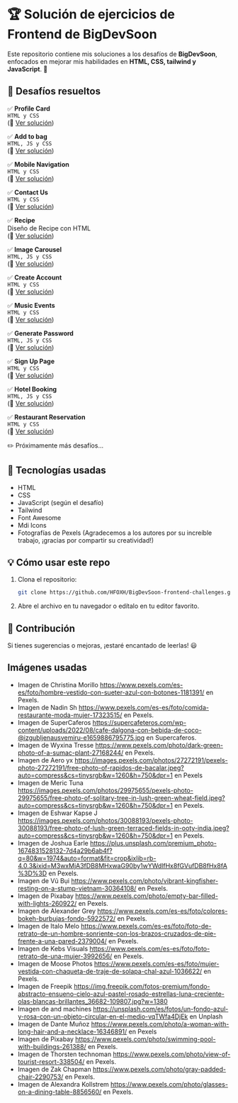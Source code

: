 # 🏆 Solución de ejercicios de Frontend de BigDevSoon  

Este repositorio contiene mis soluciones a los desafíos de **BigDevSoon**, enfocados en mejorar mis habilidades en **HTML, CSS, tailwind y JavaScript**. 🚀  

## 📌 Desafíos resueltos  
✅ **Profile Card**   
```HTML y CSS```  
(🔗 [Ver solución](https://github.com/HFOXH/BigDevSoon-frontend-challenges/tree/main/Desafio%201%20-%20Profile%20Card))  

✅ **Add to bag**   
```HTML, JS y CSS```  
(🔗 [Ver solución](https://github.com/HFOXH/BigDevSoon-frontend-challenges/tree/main/Desafio%202%20-%20Add%20to%20bag))  

✅ **Mobile Navigation**  
```HTML y CSS```  
(🔗 [Ver solución](https://github.com/HFOXH/BigDevSoon-frontend-challenges/tree/main/Desafio%203%20-%20Mobile%20Navigation))  

✅ **Contact Us**   
```HTML y CSS```  
(🔗 [Ver solución](https://github.com/HFOXH/BigDevSoon-frontend-challenges/tree/main/Desafio%204%20-%20Contact%20Us))  

✅ **Recipe**   
Diseño de Recipe con HTML  
(🔗 [Ver solución](https://github.com/HFOXH/BigDevSoon-frontend-challenges/tree/main/Desafio%205%20-%20Recipe))  

✅ **Image Carousel**   
```HTML, JS y CSS```  
(🔗 [Ver solución](https://github.com/HFOXH/BigDevSoon-frontend-challenges/tree/main/Desafio%206%20-%20Image%20Carousel)) 

✅ **Create Account**   
```HTML y CSS```  
(🔗 [Ver solución](https://github.com/HFOXH/BigDevSoon-frontend-challenges/tree/main/Desafio%207%20-%20Create%20Account)) 

✅ **Music Events**   
```HTML y CSS```  
(🔗 [Ver solución](https://github.com/HFOXH/BigDevSoon-frontend-challenges/tree/main/Desafio%208%20-%20Music%20Events)) 

✅ **Generate Password**   
```HTML, JS y CSS```  
(🔗 [Ver solución](https://github.com/HFOXH/BigDevSoon-frontend-challenges/tree/main/Desafio%209%20-%20Generate%20Password)) 

✅ **Sign Up Page**   
```HTML y CSS```  
(🔗 [Ver solución](https://github.com/HFOXH/BigDevSoon-frontend-challenges/tree/main/Desafio%2010%20-%20Sign%20Up%20Page)) 

✅ **Hotel Booking**   
```HTML, JS y CSS```  
(🔗 [Ver solución](https://github.com/HFOXH/BigDevSoon-frontend-challenges/tree/main/Desafio%2011%20-%20Hotel%20Booking)) 

✅ **Restaurant Reservation**   
```HTML y CSS```   
(🔗 [Ver solución](https://github.com/HFOXH/BigDevSoon-frontend-challenges/tree/main/Desafio%2012%20-%20Restauran%20Reservation))

✏️ Próximamente más desafíos...  

## 🚀 Tecnologías usadas  
- HTML  
- CSS  
- JavaScript (según el desafío)
- Tailwind
- Font Awesome
- Mdi Icons
- Fotografías de Pexels (Agradecemos a los autores por su increíble trabajo, ¡gracias por compartir su creatividad!)

## 💡 Cómo usar este repo  
1. Clona el repositorio:  
   ```bash
   git clone https://github.com/HFOXH/BigDevSoon-frontend-challenges.git
   ```  
2. Abre el archivo en tu navegador o edítalo en tu editor favorito.  

## 📢 Contribución  
Si tienes sugerencias o mejoras, ¡estaré encantado de leerlas! 😃  



## Imágenes usadas

- Imagen de Christina Morillo https://www.pexels.com/es-es/foto/hombre-vestido-con-sueter-azul-con-botones-1181391/ en Pexels.
- Imagen de Nadin Sh https://www.pexels.com/es-es/foto/comida-restaurante-moda-mujer-17323515/ en Pexels.
- Imagen de SuperCaferos https://supercafeteros.com/wp-content/uploads/2022/08/cafe-dalgona-con-bebida-de-coco-@izgubljenausvemiru-e1659886795775.jpg en Supercaferos.
- Imagen de Wyxina Tresse https://www.pexels.com/photo/dark-green-photo-of-a-sumac-plant-27168244/ en Pexels.
- Imagen de Aero yx https://images.pexels.com/photos/27272191/pexels-photo-27272191/free-photo-of-rapidos-de-bacalar.jpeg?auto=compress&cs=tinysrgb&w=1260&h=750&dpr=1 en Pexels
- Imagen de Meric Tuna https://images.pexels.com/photos/29975655/pexels-photo-29975655/free-photo-of-solitary-tree-in-lush-green-wheat-field.jpeg?auto=compress&cs=tinysrgb&w=1260&h=750&dpr=1 en Pexels.
- Imagen de Eshwar Kapse J https://images.pexels.com/photos/30088193/pexels-photo-30088193/free-photo-of-lush-green-terraced-fields-in-ooty-india.jpeg?auto=compress&cs=tinysrgb&w=1260&h=750&dpr=1 en Pexels.
- Imagen de Joshua Earle https://plus.unsplash.com/premium_photo-1674831528132-7d4a29b6ab4f?q=80&w=1974&auto=format&fit=crop&ixlib=rb-4.0.3&ixid=M3wxMjA3fDB8MHxwaG90by1wYWdlfHx8fGVufDB8fHx8fA%3D%3D en Pexels.
- Imagen de Vũ Bụi https://www.pexels.com/photo/vibrant-kingfisher-resting-on-a-stump-vietnam-30364108/ en Pexels.
- Imagen de Pixabay https://www.pexels.com/photo/empty-bar-filled-with-lights-260922/ en Pexels.
- Imagen de Alexander Grey https://www.pexels.com/es-es/foto/colores-bokeh-burbujas-fondo-5922572/ en Pexels.
- Imagen de Italo Melo https://www.pexels.com/es-es/foto/foto-de-retrato-de-un-hombre-sonriente-con-los-brazos-cruzados-de-pie-frente-a-una-pared-2379004/ en Pexels.
- Imagen de Kebs Visuals https://www.pexels.com/es-es/foto/foto-retrato-de-una-mujer-3992656/ en Pexels.
- Imagen de Moose Photos https://www.pexels.com/es-es/foto/mujer-vestida-con-chaqueta-de-traje-de-solapa-chal-azul-1036622/ en Pexels.
- Imagen de Freepik https://img.freepik.com/fotos-premium/fondo-abstracto-ensueno-cielo-azul-pastel-rosado-estrellas-luna-creciente-olas-blancas-brillantes_36682-109807.jpg?w=1380
- Imagen de and machines https://unsplash.com/es/fotos/un-fondo-azul-y-rosa-con-un-objeto-circular-en-el-medio-vqTWfa4DjEk en Unplash
- Imagen de Dante Muñoz https://www.pexels.com/photo/a-woman-with-long-hair-and-a-necklace-16346891/ en Pexels
- Imagen de Pixabay https://www.pexels.com/photo/swimming-pool-with-buildings-261388/ en Pexels.
- Imagen de Thorsten technoman https://www.pexels.com/photo/view-of-tourist-resort-338504/ en Pexels.
- Imagen de Zak Chapman https://www.pexels.com/photo/gray-padded-chair-2290753/ en Pexels.
- Imagen de Alexandra Kollstrem https://www.pexels.com/photo/glasses-on-a-dining-table-8856560/ en Pexels.
